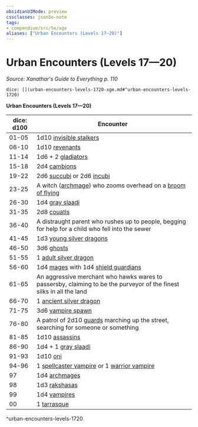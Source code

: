 ```yaml
---
obsidianUIMode: preview
cssclasses: json5e-note
tags:
- compendium/src/5e/xge
aliases: ["Urban Encounters (Levels 17—20)"]
---
```

# Urban Encounters (Levels 17—20)
*Source: Xanathar's Guide to Everything p. 110* 

`dice: [](urban-encounters-levels-1720-xge.md#^urban-encounters-levels-1720)`

**Urban Encounters (Levels 17—20)**

| dice: d100 | Encounter |
|------------|-----------|
| 01-05 | 1d10 [invisible stalkers](/compendium/bestiary/elemental/invisible-stalker.md) |
| 06-10 | 1d10 [revenants](/compendium/bestiary/undead/revenant.md) |
| 11-14 | 1d6 + 2 [gladiators](/compendium/bestiary/humanoid/gladiator.md) |
| 15-18 | 2d4 [cambions](/compendium/bestiary/fiend/cambion.md) |
| 19-22 | 2d6 [succubi](/compendium/bestiary/fiend/succubus.md) or 2d6 [incubi](/compendium/bestiary/fiend/incubus.md) |
| 23-25 | A witch ([archmage](/compendium/bestiary/humanoid/archmage.md)) who zooms overhead on a [broom of flying](/compendium/items/broom-of-flying.md) |
| 26-30 | 1d4 [gray slaadi](/compendium/bestiary/aberration/gray-slaad.md) |
| 31-35 | 2d8 [couatls](/compendium/bestiary/celestial/couatl.md) |
| 36-40 | A distraught parent who rushes up to people, begging for help for a child who fell into the sewer |
| 41-45 | 1d3 [young silver dragons](/compendium/bestiary/dragon/young-silver-dragon.md) |
| 46-50 | 3d6 [ghosts](/compendium/bestiary/undead/ghost.md) |
| 51-55 | 1 [adult silver dragon](/compendium/bestiary/dragon/adult-silver-dragon.md) |
| 56-60 | 1d4 [mages](/compendium/bestiary/humanoid/mage.md) with 1d4 [shield guardians](/compendium/bestiary/construct/shield-guardian.md) |
| 61-65 | An aggressive merchant who hawks wares to passersby, claiming to be the purveyor of the finest silks in all the land |
| 66-70 | 1 [ancient silver dragon](/compendium/bestiary/dragon/ancient-silver-dragon.md) |
| 71-75 | 3d6 [vampire spawn](/compendium/bestiary/undead/vampire-spawn.md) |
| 76-80 | A patrol of 2d10 [guards](/compendium/bestiary/humanoid/guard.md) marching up the street, searching for someone or something |
| 81-85 | 1d10 [assassins](/compendium/bestiary/humanoid/assassin.md) |
| 86-90 | 1d4 + 1 [gray slaadi](/compendium/bestiary/aberration/gray-slaad.md) |
| 91-93 | 1d10 [oni](/compendium/bestiary/giant/oni.md) |
| 94-96 | 1 [spellcaster vampire](/compendium/bestiary/undead/vampire-spellcaster.md) or 1 [warrior vampire](/compendium/bestiary/undead/vampire-warrior.md) |
| 97 | 1d4 [archmages](/compendium/bestiary/humanoid/archmage.md) |
| 98 | 1d3 [rakshasas](/compendium/bestiary/fiend/rakshasa.md) |
| 99 | 1d4 [vampires](/compendium/bestiary/undead/vampire.md) |
| 00 | 1 [tarrasque](/compendium/bestiary/monstrosity/tarrasque.md) |
^urban-encounters-levels-1720